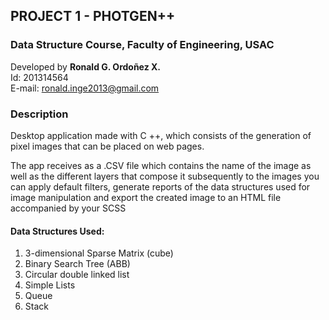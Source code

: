 ## PROJECT 1 - PHOTGEN++
### Data Structure Course, Faculty of Engineering, USAC

Developed by **Ronald G. Ordoñez X.**<br>
Id: 201314564<br>
E-mail: ronald.inge2013@gmail.com<br>

### Description
Desktop application made with C ++, which consists of the generation of pixel images that can be placed on web pages.

The app receives as a .CSV file which contains the name of the image as well as the different layers that compose it subsequently to the images you can apply default filters, generate reports of the data structures used for image manipulation and export the created image to an HTML file accompanied by your SCSS

#### Data Structures Used:
1) 3-dimensional Sparse Matrix (cube)
2) Binary Search Tree (ABB)
3) Circular double linked list
4) Simple Lists
5) Queue
6) Stack

